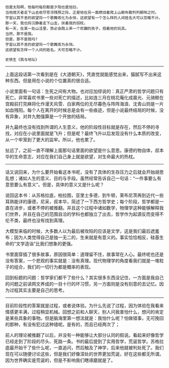 ```F#
但是太阳啊，他每时每刻都是夕阳也是旭日。
当他熄灭者走下山去收尽苍凉残照之际，正是他在另一面燃烧着爬上山颠布散列列朝晖之时。
宇宙以其不息的欲望将一个歌舞炼化为永恒，这欲望有一个怎么样的人间姓名大可以忽略不计。
那一天，我也将沉静着走下山去，扶着我的拐杖。
有一天，在某一处山洼里，势必会跑上来一个欢蹦的孩子，抱着他的玩具。
当然，那不是我。
但是，那不是我吗?
宇宙以其不息的欲望将一个歌舞炼为永恒。
这欲望有怎样一个人间的姓名，大可忽略不计。
																						史铁生《我与地坛》
```

-----

​	上面这段话第一次看到是在《大道朝天》，凭直觉就能感觉出来，猫腻写不出来这种东西。但是用在小说的个位置真的很合适。

​	小说里面有一句话：生死之间有大物。也对应加缪说的：真正严肃的哲学问题只有死亡。非常喜欢书里一些对死亡的描述，比如连三月在桃花庵化成晨光、元骑鲸在宫殿前打完麻将化作漫天风雪、白家两位的无尽暮色与阵阵海浪、沈青山则是一片如血残阳。每个人在离开的时候总是会有一些痕迹，但是小说最终结局的时候，没有异象，对井九勉强算是一个开放的结局。

​	井九最终也没有找到所谓的人生意义，他的阶段性目标就是存在，然后不停的寻找，对应在小说里面就是飞升；但是呢？最终飞升以后发现没有什么本质的改变，从一个牢笼到了更大的监牢。所以，他也累了。

​	扯远了，之前一直不理解上面那句话里面的欲望是什么意思。康德的物自体，叔本华的生命意志，对应在我们自己身上就是欲望，对生命最大的热枕。

-------

​	话又说回来，为什么要开始看这本书呢，没有了具体的生存压力之后就会开始胡思乱想；诸如人生的意义、目的与手段。虽然经常告诉自己一句话：“一件事要么有意思要么有意义“。但是，具体的意义又是什么呢？

​	说回这本书：从苏格拉底，柏拉图，亚里士多德，到牛顿，莱布尼茨再到近代一些耳熟能详的康德，尼采，叔本华，简述了一下西方哲学史；每个阶段，哲学都是一直在进步，或者不停的被推翻。并且这个过程中诸如数学，物理学这种能够解释我们世界，并且在自己的范围自洽的学科也都独立了出去，哲学作为起源反而变得不伦不类，最终也没有找到真理。

​	大模型来临的时候，大多数人以为最后被攻陷的应该是文学，这是我们最后遮羞布；因为人类觉得自己是独一无二的，生来就是有意义的。事实恰恰相反，硅基生命的”文学造诣“比我们想象的更强。

​	书里面穿插了很多故事，原因很简单：道理留不住，故事常在人心。最终呢也还是没有答案，一个悲观的事实就是：没有真理。现代物理学的角度看我们就是一堆粒子的组合，我们的一切行为都是概率的表现。

​	回到标题的问题：哲学家们都干了些什么？其实很多东西没记住，一方面是我自己的问题之前读网文养成的一目十行的坏习惯，另一方面则是没有刻意的去记忆。因为过程其实主要是自己的思考。

-----

​	目前阶段性的答案就是过程，或者说体验。为什么先说了过程，因为体验在我看来情感更丰满，过程稍显机械。回想之前和人聊天，别人问我害怕什么，想问的肯定是某些具象的事物。但是脑海里第一想法就是：我怕什么呢？怕做错事，无可挽回的那种，有没有犯过这种错呢。是有的，而且已经两次了；

​	前人的理论被推翻了以后，并没有一种能够让大部分认同的假说。看起来好像哲学已经走到了阶段的尽头、死路一条。书的最后提到了实用哲学，荒诞哲学。苏格拉底最开始干了些什么呢，一直追问，然后触及了神学，后来他就被判处死了。我们现在可以随便讨论这些，但是我们好像深处的世界更加荒诞，好在这些都无所谓。因为世界确实是荒诞的，但是不影响我们瞎琢磨就是了。
